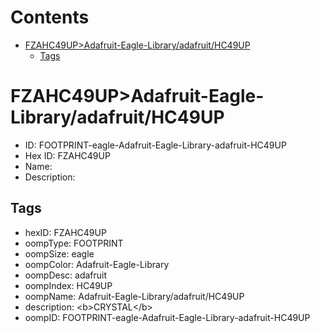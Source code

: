 



Contents
========

* [FZAHC49UP>Adafruit-Eagle-Library/adafruit/HC49UP](#fzahc49upadafruit-eagle-libraryadafruithc49up)
	* [Tags](#tags)

# FZAHC49UP>Adafruit-Eagle-Library/adafruit/HC49UP

- ID: FOOTPRINT-eagle-Adafruit-Eagle-Library-adafruit-HC49UP
- Hex ID: FZAHC49UP
- Name: 
- Description: 

## Tags

- hexID: FZAHC49UP
- oompType: FOOTPRINT
- oompSize: eagle
- oompColor: Adafruit-Eagle-Library
- oompDesc: adafruit
- oompIndex: HC49UP
- oompName: Adafruit-Eagle-Library/adafruit/HC49UP
- description: &lt;b&gt;CRYSTAL&lt;/b&gt;
- oompID: FOOTPRINT-eagle-Adafruit-Eagle-Library-adafruit-HC49UP
